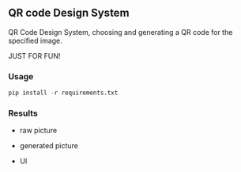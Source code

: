 ## QR code Design System

QR Code Design System, choosing and generating a QR code for the specified image.

JUST FOR FUN!

### Usage

```python
pip install -r requirements.txt
```

### Results

- raw picture



- generated picture



- UI

